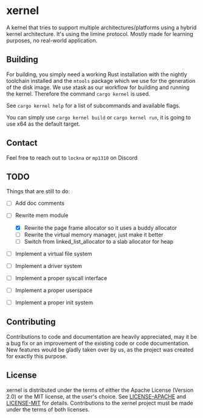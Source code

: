 # xernel
A kernel that tries to support multiple architectures/platforms using a hybrid kernel architecture.
It's using the limine protocol.
Mostly made for learning purposes, no real-world application.

## Building
For building, you simply need a working Rust installation with the nightly toolchain installed and the `mtools` package which we use for the generation of the disk image.
We use xtask as our workflow for building and running the kernel.
Therefore the command `cargo kernel` is used.

See `cargo kernel help` for a list of subcommands and available flags.

You can simply use `cargo kernel build` or `cargo kernel run`, it is going to use x64 as the default target.

## Contact
Feel free to reach out to `lockna` or `mp1310` on Discord

## TODO
Things that are still to do:
- [ ] Add doc comments
- [ ] Rewrite mem module
    - [x] Rewrite the page frame allocator so it uses a buddy allocator
    - [ ] Rewrite the virtual memory manager, just make it better
    - [ ] Switch from linked_list_allocator to a slab allocator for heap
- [ ] Implement a virtual file system
- [ ] Implement a driver system
- [ ] Implement a proper syscall interface
- [ ] Implement a proper userspace
- [ ] Implement a proper init system


## Contributing
Contributions to code and documentation are heavily appreciated, may it be a bug fix or an improvement of the existing code or code documentation.
New features would be gladly taken over by us, as the project was created for exactly this purpose.

## License
xernel is distributed under the terms of either the Apache License (Version 2.0) or the MIT license, at the user's choice.
See [LICENSE-APACHE](./LICENSE-APACHE) and [LICENSE-MIT](./LICENSE-MIT) for details.
Contributions to the xernel project must be made under the terms of both licenses.